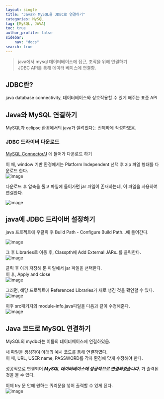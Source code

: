 ```yaml
---
layout: single
title: "Java와 MySQL을 JDBC로 연결하기"
categories: MySQL
tag: [MySQL, JAVA]
toc: true
author_profile: false
sidebar:
    nav: "docs"
search: true
---
```


> java에서 mysql 데이터베이스에 접근, 조작을 위해 연결하기   
> JDBC API를 통해 데이터 베이스에 연결함.

## JDBC란? 
java database connectivity, 데이터베이스와 상호작용할 수 있게 해주는 표준 API    

## Java와 MySQL 연결하기   
MySQL과 eclipse 환경에서의 java가 깔려있다는 전제하에 작성하였음.   
### JDBC 드라이버 다운로드
[MySQL Connector/J](https://dev.mysql.com/downloads/connector/j/)
에 들어가 다운로드 하기   

이 때, window 기반 환경에서는 Platform Independent 선택 후 zip 파일 형태를 다운로드 한다.   
![image](https://github.com/user-attachments/assets/9a439467-c9eb-407b-8534-5ac56856c469)

다운로드 후 압축을 풀고 파일에 들어가면 jar 파일이 존재하는데, 이 파일을 사용하여 연결한다.   

![image](https://github.com/user-attachments/assets/08646726-7119-4b27-ad09-cfe2d4247cc3)

## java에 JDBC 드라이버 설정하기
java 프로젝트에 우클릭 후 Build Path - Configure Build Path...에 들어간다.   

![image](https://github.com/user-attachments/assets/45a3b4f4-c5bb-4080-a867-92ae1ca92ea5)

그 후 Libraries로 이동 후, Classpth에 Add External JARs..를 클릭한다.   
![image](https://github.com/user-attachments/assets/0dfa8183-cfa9-4556-af8e-37adce9b3412)

클릭 후 아까 저장해 둔 파일에서 jar 파일을 선택한다.    
이 후, Apply and close   
![image](https://github.com/user-attachments/assets/beb8d463-15eb-4401-b99b-a5ded4648356)

그러면, 해당 프로젝트에 Referenced Libraries가 새로 생긴 것을 확인할 수 있다.   
![image](https://github.com/user-attachments/assets/a03b426b-982f-469d-8593-580e0276355a)

이후 src패키지의 module-info.java파일을 다음과 같이 수정해준다.   
![image](https://github.com/user-attachments/assets/e6a0fced-15d8-4509-943a-a55bf92d7689)

## Java 코드로 MySQL 연결하기
MySQL의 mydb라는 이름의 데이터베이스에 연결하였음.   

새 파일을 생성하여 아래의 예시 코드를 통해 연결하였다.   
이 때, URL, USER name, PASSWORD를 각자 환경에 맞게 수정해야 한다.   

성공적으로 연결되어 ***MySQL 데이터베이스에 성공적으로 연결되었습니다.*** 가 출력된 것을 볼 수 있다.   

이제 try 문 안에 원하는 쿼리문을 넣어 출력할 수 있게 된다.   
![image](https://github.com/user-attachments/assets/f84091da-2616-47a1-a7e5-5f91a25b0a83)
